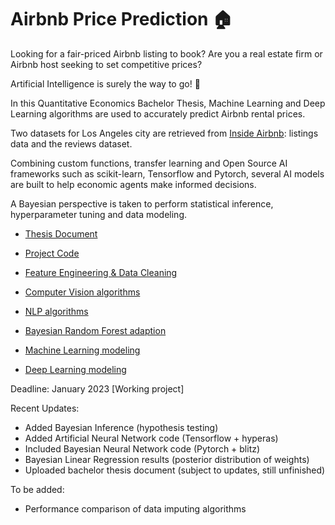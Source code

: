 # Airbnb Price Prediction :house:

Looking for a fair-priced Airbnb listing to book? Are you a real estate firm or Airbnb host seeking to set competitive prices?

Artificial Intelligence is surely the way to go! :robot:

In this Quantitative Economics Bachelor Thesis, Machine Learning and Deep Learning algorithms are used to accurately predict Airbnb rental prices.

Two datasets for Los Angeles city are retrieved from [Inside Airbnb](http://insideairbnb.com/): listings data and the reviews dataset.

Combining custom functions, transfer learning and Open Source AI frameworks such as scikit-learn, Tensorflow and Pytorch, several AI models are built to help economic agents make informed decisions.

A Bayesian perspective is taken to perform statistical inference, hyperparameter tuning and data modeling.

- [Thesis Document](https://github.com/jose-jaen/Airbnb/blob/main/Project/Thesis.pdf)

- [Project Code](https://github.com/jose-jaen/Airbnb/blob/main/Project/airbnb_project.py)

- [Feature Engineering & Data Cleaning](https://github.com/jose-jaen/Airbnb/blob/main/Functions/general_functions.py)

- [Computer Vision algorithms](https://github.com/jose-jaen/Airbnb/blob/main/Functions/cv_functions.py)

- [NLP algorithms](https://github.com/jose-jaen/Airbnb/blob/main/Functions/nlp_functions.py)

- [Bayesian Random Forest adaption](https://github.com/jose-jaen/Airbnb/blob/main/Functions/_forest.py)

- [Machine Learning modeling](https://github.com/jose-jaen/Airbnb/blob/main/Functions/ml_models.py)

- [Deep Learning modeling](https://github.com/jose-jaen/Airbnb/blob/main/Functions/dl_models.py)

Deadline: January 2023 [Working project]

Recent Updates:

- Added Bayesian Inference (hypothesis testing)
- Added Artificial Neural Network code (Tensorflow + hyperas)
- Included Bayesian Neural Network code (Pytorch + blitz)
- Bayesian Linear Regression results (posterior distribution of weights)
- Uploaded bachelor thesis document (subject to updates, still unfinished)

To be added:

- Performance comparison of data imputing algorithms
